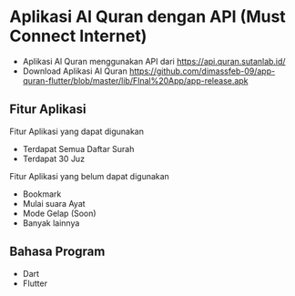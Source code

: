 # Aplikasi Al Quran dengan API (Must Connect Internet)

- Aplikasi Al Quran menggunakan API dari https://api.quran.sutanlab.id/
- Download Aplikasi Al Quran https://github.com/dimassfeb-09/app-quran-flutter/blob/master/lib/FInal%20App/app-release.apk

## Fitur Aplikasi

Fitur Aplikasi yang dapat digunakan

- Terdapat Semua Daftar Surah
- Terdapat 30 Juz

Fitur Aplikasi yang belum dapat digunakan

- Bookmark
- Mulai suara Ayat
- Mode Gelap (Soon)
- Banyak lainnya

## Bahasa Program

- Dart
- Flutter
